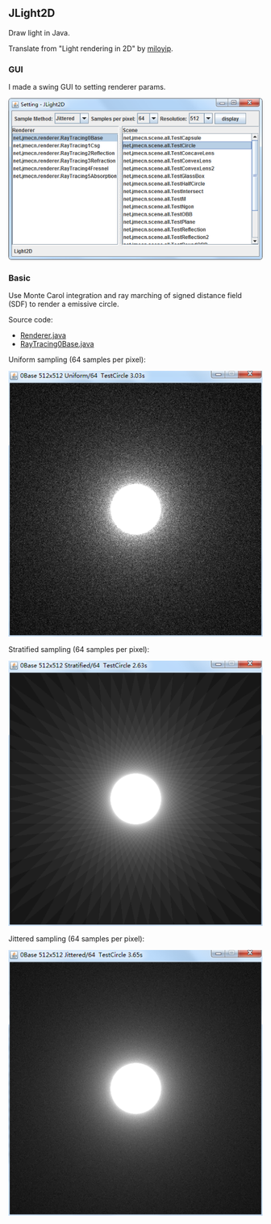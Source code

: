 ## JLight2D

Draw light in Java.

Translate from "Light rendering in 2D" by [miloyip](https://github.com/miloyip/light2d).

### GUI

I made a swing GUI to setting renderer params.

![](screenshots/00_SettingDialog.png)

### Basic

Use Monte Carol integration and ray marching of signed distance field (SDF) to render a emissive circle.

Source code: 

* [Renderer.java](https://github.com/jmecn/JLight2d/blob/master/src/main/java/net/jmecn/Renderer.java)
* [RayTracing0Base.java](https://github.com/jmecn/JLight2d/blob/master/src/main/java/net/jmecn/renderer/RayTracing0Base.java)

Uniform sampling (64 samples per pixel):

![](screenshots/01_Uniform_64.png)

Stratified sampling (64 samples per pixel):

![](screenshots/02_Stratified_64.png)

Jittered sampling (64 samples per pixel):

![](screenshots/03_Jittered_64.png)

